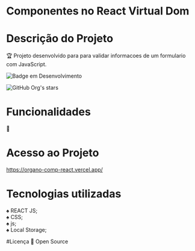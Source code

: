 # Componentes no React Virtual Dom

# Descrição do Projeto
:trophy: Projeto desenvolvido para para validar informacoes de um formulario com JavaScript.

![Badge em Desenvolvimento](http://img.shields.io/static/v1?label=STATUS&message=EM%20DESENVOLVIMENTO&color=GREEN&style=for-the-badge)

![GitHub Org's stars](https://img.shields.io/github/stars/camilafernanda?style=social)

# Funcionalidades
:rocket: 

# Acesso ao Projeto
https://organo-comp-react.vercel.app/

# Tecnologias utilizadas

:spades: REACT JS;<br>
:spades: CSS;<br>
:spades: js;<br>
:spades: Local Storage;<br>

#Licença
:file_folder: Open Source
